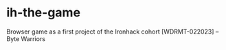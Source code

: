 # ih-the-game
Browser game as a first project of the Ironhack cohort [WDRMT-022023] – Byte Warriors 
